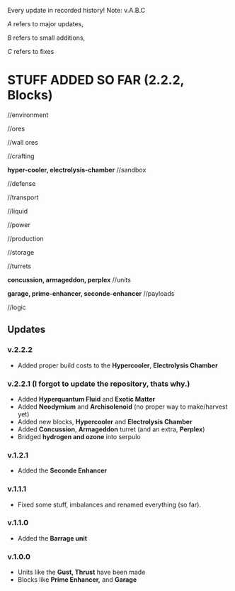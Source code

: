 Every update in recorded history! 
Note: v.A.B.C

*A* refers to major updates,

*B* refers to small additions,

*C* refers to fixes

# STUFF ADDED SO FAR (2.2.2, Blocks)
//environment

//ores

//wall ores

//crafting

**hyper-cooler, electrolysis-chamber**
//sandbox

//defense

//transport

//liquid

//power

//production

//storage

//turrets

**concussion, armageddon, perplex**
//units

**garage, prime-enhancer, seconde-enhancer**
//payloads

//logic

## Updates
### v.2.2.2
- Added proper build costs to the **Hypercooler**, **Electrolysis Chamber**
### v.2.2.1 (I forgot to update the repository, thats why.)
- Added **Hyperquantum Fluid** and **Exotic Matter**
- Added **Neodymium** and **Archisolenoid** (no proper way to make/harvest yet)
- Added new blocks, **Hypercooler** and **Electrolysis Chamber**
- Added **Concussion**, **Armageddon** turret (and an extra, **Perplex**)
- Bridged **hydrogen and ozone** into serpulo
### v.1.2.1
- Added the **Seconde Enhancer**
### v.1.1.1
- Fixed some stuff, imbalances and renamed everything (so far).
### v.1.1.0
- Added the **Barrage unit**
### v.1.0.0
- Units like the **Gust, Thrust** have been made
- Blocks like **Prime Enhancer,** and **Garage**
